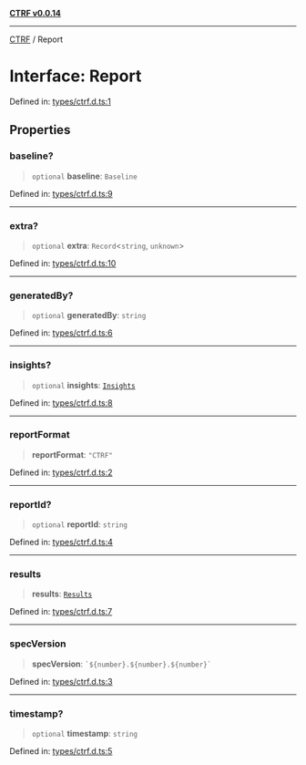 [**CTRF v0.0.14**](../README.md)

***

[CTRF](../README.md) / Report

# Interface: Report

Defined in: [types/ctrf.d.ts:1](https://github.com/ctrf-io/ctrf-core-js/blob/main/types/ctrf.d.ts#L1)

## Properties

### baseline?

> `optional` **baseline**: `Baseline`

Defined in: [types/ctrf.d.ts:9](https://github.com/ctrf-io/ctrf-core-js/blob/main/types/ctrf.d.ts#L9)

***

### extra?

> `optional` **extra**: `Record`\<`string`, `unknown`\>

Defined in: [types/ctrf.d.ts:10](https://github.com/ctrf-io/ctrf-core-js/blob/main/types/ctrf.d.ts#L10)

***

### generatedBy?

> `optional` **generatedBy**: `string`

Defined in: [types/ctrf.d.ts:6](https://github.com/ctrf-io/ctrf-core-js/blob/main/types/ctrf.d.ts#L6)

***

### insights?

> `optional` **insights**: [`Insights`](Insights.md)

Defined in: [types/ctrf.d.ts:8](https://github.com/ctrf-io/ctrf-core-js/blob/main/types/ctrf.d.ts#L8)

***

### reportFormat

> **reportFormat**: `"CTRF"`

Defined in: [types/ctrf.d.ts:2](https://github.com/ctrf-io/ctrf-core-js/blob/main/types/ctrf.d.ts#L2)

***

### reportId?

> `optional` **reportId**: `string`

Defined in: [types/ctrf.d.ts:4](https://github.com/ctrf-io/ctrf-core-js/blob/main/types/ctrf.d.ts#L4)

***

### results

> **results**: [`Results`](Results.md)

Defined in: [types/ctrf.d.ts:7](https://github.com/ctrf-io/ctrf-core-js/blob/main/types/ctrf.d.ts#L7)

***

### specVersion

> **specVersion**: `` `${number}.${number}.${number}` ``

Defined in: [types/ctrf.d.ts:3](https://github.com/ctrf-io/ctrf-core-js/blob/main/types/ctrf.d.ts#L3)

***

### timestamp?

> `optional` **timestamp**: `string`

Defined in: [types/ctrf.d.ts:5](https://github.com/ctrf-io/ctrf-core-js/blob/main/types/ctrf.d.ts#L5)
